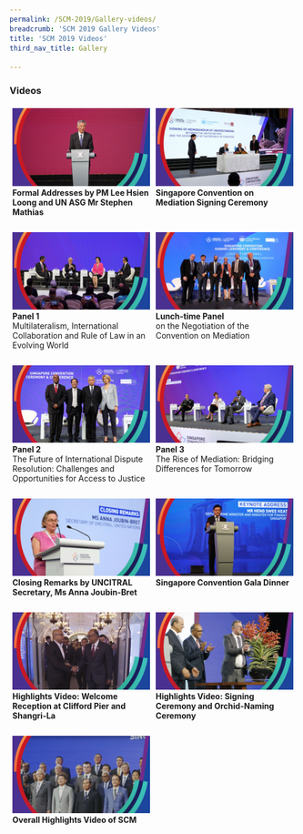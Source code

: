 ```yaml
---
permalink: /SCM-2019/Gallery-videos/
breadcrumb: 'SCM 2019 Gallery Videos'
title: 'SCM 2019 Videos'
third_nav_title: Gallery

---
```


### **Videos**
<style>
.row {
  display: flex;
}
  
.row .column {
  margin: 5px;
  width:500px;
}

.row .column img {
  width: 500px;
  <!--height: 300px;-->
}
</style>
<div class="row">
  <div class="column">
  <a href="https://www.youtube.com/embed/PmRTkEGYHz0?rel=0&autoplay=1" target="_blank">
    <img src="/images/vid-formal-addresses.jpg" title="Formal Addresses" alt="Singapore Convention on Mediation 2019"></a><br>
    <b>Formal Addresses by PM Lee Hsien Loong and UN ASG Mr Stephen Mathias</b><br><br>
  </div>
   <div class="column">
  <a href="https://www.youtube.com/embed/tda0GLO9WtQ?rel=0&autoplay=1"  target="_blank">
<img src="/images/vid-SCM-signing-ceremony.jpg" title="Singapore Convention Signing Ceremony and Conference" alt="Singapore Convention on Mediation 2019"></a><br><b>Singapore Convention on Mediation Signing Ceremony</b><br><br><br>
  </div>
</div>
  
<div class="row">
  <div class="column">
  <a href="https://www.youtube.com/embed/NfAddH56D0w?rel=0&autoplay=1"  target="_blank">
    <img src="/images/vid-panel-1.jpg" title="Panel 1" alt="Singapore Convention on Mediation 2019"></a><br>
  <b>Panel 1</b><br>Multilateralism, International Collaboration and Rule of Law in an Evolving World<br><br>
  </div>
   <div class="column">
  <a href="https://www.youtube.com/embed/dvjOitAcAtY?rel=0&autoplay=1"  target="_blank">
    <img src="/images/vid-lunch-time-panel.jpg" title="Lunch-time Panel" alt="Singapore Convention on Mediation 2019"></a><br><b>Lunch-time Panel</b><br>on the Negotiation of the Convention on Mediation
  </div>
</div>

<div class="row">
  <div class="column">
  <a href="https://www.youtube.com/embed/JTnSmaxpIKU?rel=0&autoplay=1"  target="_blank">
    <img src="/images/vid-panel-2.jpg" title="Panel 2" alt="Singapore Convention on Mediation 2019"></a><br><b>Panel 2</b><br>The Future of International Dispute Resolution: Challenges and Opportunities for Access to Justice<br><br>
  </div>
   <div class="column">
  <a href="https://www.youtube.com/embed/CHnz1xN0Awg?rel=0&autoplay=1"  target="_blank">
    <img src="/images/vid-panel-3.jpg" title="Panel 3" alt="Singapore Convention on Mediation 2019"></a><br>
  <b>Panel 3</b><br>The Rise of Mediation: Bridging Differences for Tomorrow
  </div>
</div>
                                                                                                                        
<div class="row">
  <div class="column">
  <a href="https://www.youtube.com/embed/ynFqoXDm7iI?rel=0&autoplay=1"  target="_blank">
    <img src="/images/vid-closing-remarks.jpg" title="Closing Remarks " alt="Singapore Convention on Mediation 2019"></a><br><b>Closing Remarks by UNCITRAL Secretary, Ms Anna Joubin-Bret</b><br><br>
  </div>
   <div class="column">
  <a href="https://www.youtube.com/embed/btH9yJ1u6-U?rel=0&autoplay=1"  target="_blank">
    <img src="/images/vid-dinner-address-by-DPM.jpg" title="Singapore Convention Gala Dinner" alt="Singapore Convention on Mediation 2019"></a><br>
  <b>Singapore Convention Gala Dinner</b><br><br>
  </div>
</div>


<div class="row">
  <div class="column">
  <a href="https://www.youtube.com/embed/aDvFYelaK3M?rel=0&autoplay=1"  target="_blank">
    <img src="/images/vid-highlights-welcome-recep.jpg" title="Highights Welcome Reception" alt="Singapore Convention on Mediation 2019"></a><br><b>Highlights Video: Welcome Reception at Clifford Pier and Shangri-La</b><br><br>
  </div>
   <div class="column">
  <a href="https://www.youtube.com/embed/8skc2-k4gq4?rel=0&autoplay=1"  target="_blank">
    <img src="/images/vid-highlights-orchid-and-signing-ceremony.jpg" title="Highlights Video" alt="Singapore Convention on Mediation 2019"></a><b>Highlights Video: Signing Ceremony and Orchid-Naming Ceremony</b><br><br>
  </div>
</div>


<div class="row">
  <div class="column">
  <a href="https://www.youtube.com/embed/H9dRramz9mw?rel=0&autoplay=1"  target="_blank">
    <img src="/images/vid-overall-highlights.jpg" title="Overall Highights" alt="Singapore Convention on Mediation 2019"></a><br><b>Overall Highlights Video of SCM</b><br><br>
  </div>
  <div class="column"></div>
  
  
</div>
